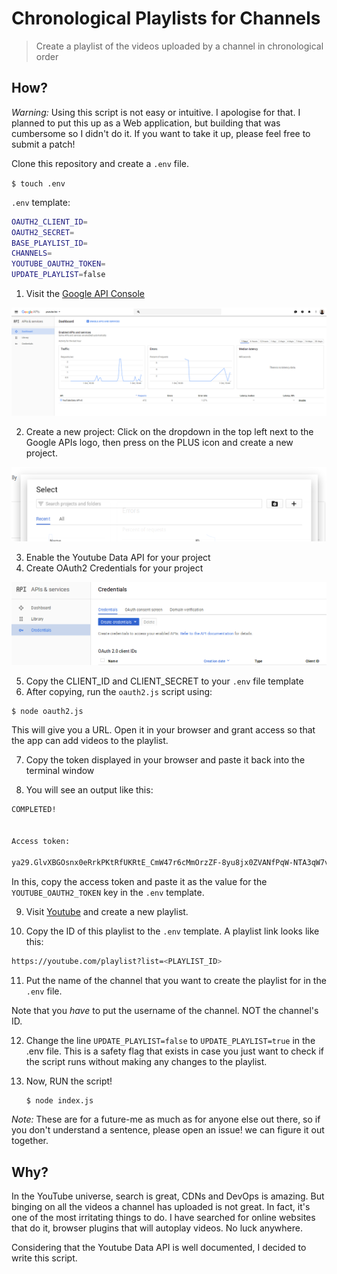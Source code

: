 # Chronological Playlists for Channels

> Create a playlist of the videos uploaded by a channel in chronological order


## How?

_Warning:_ Using this script is not easy or intuitive. I apologise for that. I planned
to put this up as a Web application, but building that was cumbersome so I
didn't do it. If you want to take it up, please feel free to submit a patch!

Clone this repository and create a `.env` file.

`$ touch .env`

`.env` template:

```sh
OAUTH2_CLIENT_ID=
OAUTH2_SECRET=
BASE_PLAYLIST_ID=
CHANNELS=
YOUTUBE_OAUTH2_TOKEN=
UPDATE_PLAYLIST=false
```

1. Visit the [Google API Console](https://console.developers.google.com/apis/)

  ![img](./img/api-console.png)

2. Create a new project: Click on the dropdown in the top left next to the
Google APIs logo, then press on the PLUS icon and create a new project.

  ![img](./img/create-project.png)

3. Enable the Youtube Data API for your project
4. Create OAuth2 Credentials for your project

  ![img](./img/create-credentials.png)

5. Copy the CLIENT_ID and CLIENT_SECRET to your `.env` file template
6. After copying, run the `oauth2.js` script using:

  ```sh
  $ node oauth2.js
  ```

  This will give you a URL. Open it in your browser and grant access so that the
  app can add videos to the playlist.

7. Copy the token displayed in your browser and paste it back into the terminal
window

8. You will see an output like this:

  ```sh
  COMPLETED!


  Access token:

  ya29.GlvXBGOsnx0eRrkPKtRfUKRtE_CmW47r6cMmOrzZF-8yu8jx0ZVANfPqW-NTA3qW7v8-HRbMbdH0U-xooYxRNZnEO9i5pjJT45tr7e4d1B1hLqiHadtysh8MK4Gm4
  ```

  In this, copy the access token and paste it as the value for the
  `YOUTUBE_OAUTH2_TOKEN` key in the `.env` template.

9. Visit [Youtube](https://www.youtube.com/) and create a new playlist.

10. Copy the ID of this playlist to the `.env` template. A playlist link looks
like this:

  ```sh
  https://youtube.com/playlist?list=<PLAYLIST_ID>
  ```

11. Put the name of the channel that you want to create the playlist for in the
    `.env` file.

  Note that you _have_ to put the username of the channel. NOT the channel's ID.

12. Change the line `UPDATE_PLAYLIST=false` to `UPDATE_PLAYLIST=true` in the
    .env file. This is a safety flag that exists in case you just want to check
    if the script runs without making any changes to the playlist.

13. Now, RUN the script!

    ```sh
    $ node index.js
    ```

_Note:_ These are for a future-me as much as for anyone else out there, so if
you don't understand a sentence, please open an issue! we can figure it out
together.

## Why?

In the YouTube universe, search is great, CDNs and DevOps is amazing. But
binging on all the videos a channel has uploaded is not great. In fact, it's one
of the most irritating things to do. I have searched for online websites that do
it, browser plugins that will autoplay videos. No luck anywhere.

Considering that the Youtube Data API is well documented, I decided to write
this script.
